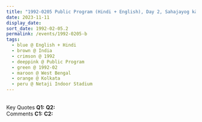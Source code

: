 ```yaml
---
title: "1992-0205 Public Program (Hindi + English), Day 2, Sahajayog kā Arth (Meaning of Sahaja Yoga), Netaji Indoor Stadium, Kolkata Police Safe House, Eden Gardens, Strand Rd, Maidan, B.B.D. Bagh, Kolkata, West Bengal, India"
date: 2023-11-11
display_date: 
sort_date: 1992-02-05.2
permalink: /events/1992-0205-b
tags:
  - blue @ English + Hindi
  - brown @ India
  - crimson @ 1992
  - deeppink @ Public Program
  - green @ 1992-02
  - maroon @ West Bengal
  - orange @ Kolkata
  - peru @ Netaji Indoor Stadium
---
```


<br>

<wave-list>
  <list-title color="DarkSeaGreen" width="55">Key Quotes</list-title>
  <list-item color="BlanchedAlmond" width="280"><b>Q1:</b> <i></i></list-item>
  <list-item color="Lavender" width="280"><b>Q2:</b> <i></i></list-item>
</wave-list>

<br>

<wave-list>
  <list-title color="DarkSeaGreen" width="55">Comments</list-title>
  <list-item color="BlanchedAlmond" width="280"><b>C1:</b> <i></i></list-item>
  <list-item color="Lavender" width="280"><b>C2:</b> <i></i></list-item>
</wave-list>